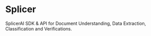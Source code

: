 # Splicer
SplicerAI SDK &amp; API for Document Understanding, Data Extraction, Classification and Verifications.
